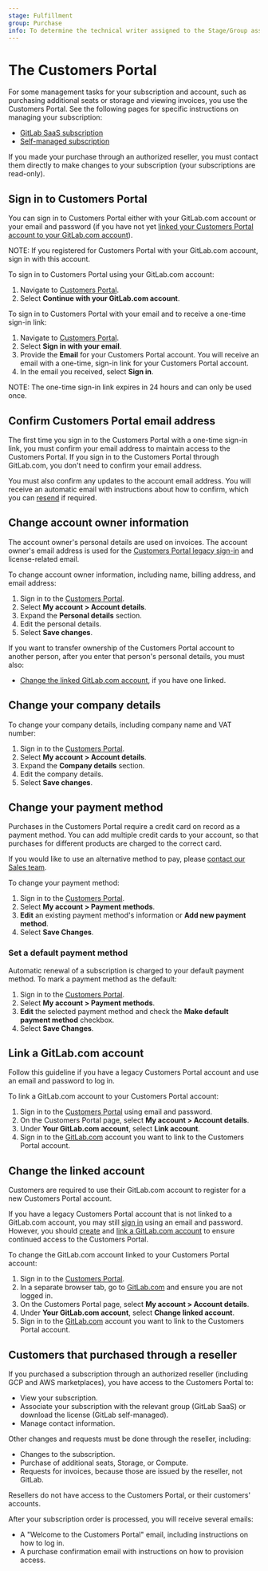 ```yaml
---
stage: Fulfillment
group: Purchase
info: To determine the technical writer assigned to the Stage/Group associated with this page, see https://about.gitlab.com/handbook/product/ux/technical-writing/#assignments
---
```


# The Customers Portal

For some management tasks for your subscription and account, such as purchasing additional seats or storage and viewing invoices, you use the Customers Portal. See the following pages for specific instructions on managing your subscription:

- [GitLab SaaS subscription](gitlab_com/index.md)
- [Self-managed subscription](self_managed/index.md)

If you made your purchase through an authorized reseller, you must contact them directly to make changes to your subscription (your subscriptions are read-only).

## Sign in to Customers Portal

You can sign in to Customers Portal either with your GitLab.com account or your email and password (if you have not yet [linked your Customers Portal account to your GitLab.com account](#link-a-gitlabcom-account)).

NOTE:
If you registered for Customers Portal with your GitLab.com account, sign in with this account.

To sign in to Customers Portal using your GitLab.com account:

1. Navigate to [Customers Portal](https://customers.gitlab.com/customers/sign_in).
1. Select **Continue with your GitLab.com account**.

To sign in to Customers Portal with your email and to receive a one-time sign-in link:

1. Navigate to [Customers Portal](https://customers.gitlab.com/customers/sign_in).
1. Select **Sign in with your email**.
1. Provide the **Email** for your Customers Portal account. You will receive 
   an email with a one-time, sign-in link for your Customers Portal account.
1. In the email you received, select **Sign in**.

NOTE:
The one-time sign-in link expires in 24 hours and can only be used once.

## Confirm Customers Portal email address

The first time you sign in to the Customers Portal with a one-time sign-in link,
you must confirm your email address to maintain access to the Customers Portal. If you sign in
to the Customers Portal through GitLab.com, you don't need to confirm your email address.

You must also confirm any updates to the account email address. You will receive
an automatic email with instructions about how to confirm, which you can [resend](https://customers.gitlab.com/customers/confirmation/new)
if required.

## Change account owner information

The account owner's personal details are used on invoices. The account owner's email address is used for the [Customers Portal legacy sign-in](#sign-in-to-customers-portal) and license-related email.

To change account owner information, including name, billing address, and email address:

1. Sign in to the [Customers Portal](https://customers.gitlab.com/customers/sign_in).
1. Select **My account > Account details**.
1. Expand the **Personal details** section.
1. Edit the personal details.
1. Select **Save changes**.

If you want to transfer ownership of the Customers Portal account
to another person, after you enter that person's personal details, you must also:

- [Change the linked GitLab.com account](#change-the-linked-account), if you have one linked.

## Change your company details

To change your company details, including company name and VAT number:

1. Sign in to the [Customers Portal](https://customers.gitlab.com/customers/sign_in).
1. Select **My account > Account details**.
1. Expand the **Company details** section.
1. Edit the company details.
1. Select **Save changes**.

## Change your payment method

Purchases in the Customers Portal require a credit card on record as a payment method. You can add
multiple credit cards to your account, so that purchases for different products are charged to the
correct card.

If you would like to use an alternative method to pay, please
[contact our Sales team](https://about.gitlab.com/sales/).

To change your payment method:

1. Sign in to the [Customers Portal](https://customers.gitlab.com/customers/sign_in).
1. Select **My account > Payment methods**.
1. **Edit** an existing payment method's information or **Add new payment method**.
1. Select **Save Changes**.

### Set a default payment method

Automatic renewal of a subscription is charged to your default payment method. To mark a payment
method as the default:

1. Sign in to the [Customers Portal](https://customers.gitlab.com/customers/sign_in).
1. Select **My account > Payment methods**.
1. **Edit** the selected payment method and check the **Make default payment method** checkbox.
1. Select **Save Changes**.

## Link a GitLab.com account

Follow this guideline if you have a legacy Customers Portal account and use an email and password to log in.

To link a GitLab.com account to your Customers Portal account:

1. Sign in to the [Customers Portal](https://customers.gitlab.com/customers/sign_in?legacy=true) using email and password.
1. On the Customers Portal page, select **My account > Account details**.
1. Under **Your GitLab.com account**, select **Link account**.
1. Sign in to the [GitLab.com](https://gitlab.com/users/sign_in) account you want to link to the Customers Portal account.

## Change the linked account

Customers are required to use their GitLab.com account to register for a new Customers Portal account.

If you have a legacy Customers Portal account that is not linked to a GitLab.com account, you may still [sign in](https://customers.gitlab.com/customers/sign_in?legacy=true) using an email and password. However, you should [create](https://gitlab.com/users/sign_up) and [link a GitLab.com account](#change-the-linked-account) to ensure continued access to the Customers Portal.

To change the GitLab.com account linked to your Customers Portal account:

1. Sign in to the [Customers Portal](https://customers.gitlab.com/customers/sign_in).
1. In a separate browser tab, go to [GitLab.com](https://gitlab.com/users/sign_in) and ensure you are not logged in.
1. On the Customers Portal page, select **My account > Account details**.
1. Under **Your GitLab.com account**, select **Change linked account**.
1. Sign in to the [GitLab.com](https://gitlab.com/users/sign_in) account you want to link to the Customers Portal account.

## Customers that purchased through a reseller

If you purchased a subscription through an authorized reseller (including GCP and AWS marketplaces), you have access to the Customers Portal to:

- View your subscription.
- Associate your subscription with the relevant group (GitLab SaaS) or download the license (GitLab self-managed).
- Manage contact information.

Other changes and requests must be done through the reseller, including:

- Changes to the subscription.
- Purchase of additional seats, Storage, or Compute.
- Requests for invoices, because those are issued by the reseller, not GitLab.

Resellers do not have access to the Customers Portal, or their customers' accounts.

After your subscription order is processed, you will receive several emails:

- A "Welcome to the Customers Portal" email, including instructions on how to log in.
- A purchase confirmation email with instructions on how to provision access.
